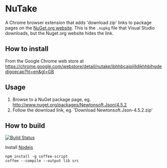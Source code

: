 NuTake
=====

A Chrome browser extension that adds 'download zip' links to package pages on the [NuGet.org website](http://nuget.org). This is the `.nupkg` file that Visual Studio downloads, but the Nuget.org website hides the link.

How to install
------------

From the Google Chrome web store at https://chrome.google.com/webstore/detail/nutake/ibhhbcaipjilldjkhhblhgdedjgoecap?hl=en&gl=GB

Usage
-----

1. Browse to a NuGet package page, eg. http://www.nuget.org/packages/Newtonsoft.Json/4.5.2
2. Follow the download link, eg. 'Download Newtonsoft.Json-4.5.2.zip'

How to build
----------

[![Build Status](https://travis-ci.org/matt-hickford/nutake.png)](https://travis-ci.org/matt-hickford/nutake)

Install [Nodejs](http://nodejs.org)

    npm install -g coffee-script
    coffee --compile --output lib src
